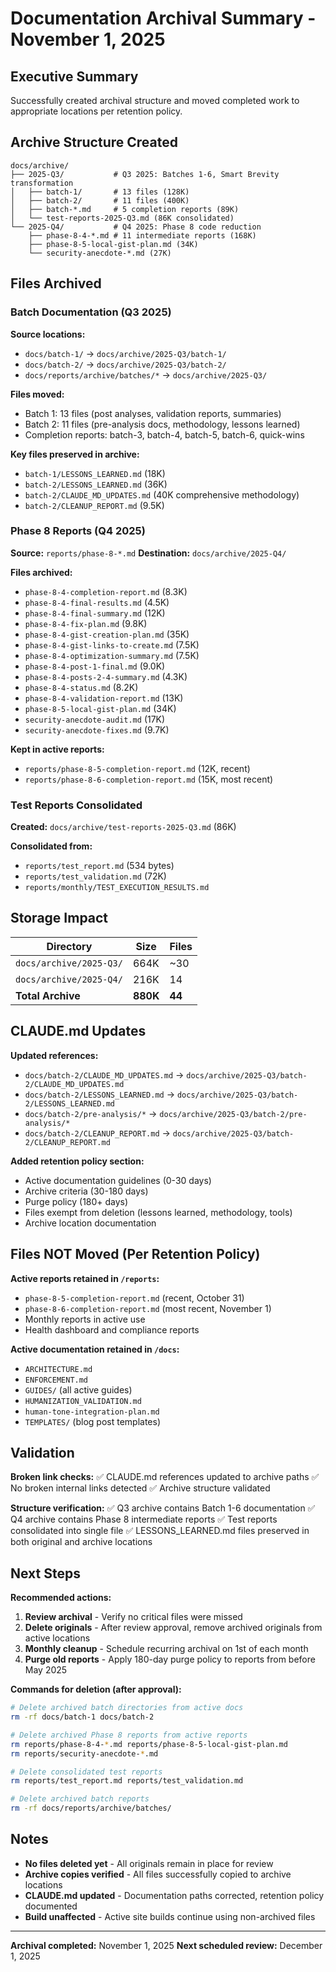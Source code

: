 # Documentation Archival Summary - November 1, 2025

## Executive Summary

Successfully created archival structure and moved completed work to appropriate locations per retention policy.

## Archive Structure Created

```
docs/archive/
├── 2025-Q3/           # Q3 2025: Batches 1-6, Smart Brevity transformation
│   ├── batch-1/       # 13 files (128K)
│   ├── batch-2/       # 11 files (400K)
│   ├── batch-*.md     # 5 completion reports (89K)
│   └── test-reports-2025-Q3.md (86K consolidated)
└── 2025-Q4/           # Q4 2025: Phase 8 code reduction
    ├── phase-8-4-*.md # 11 intermediate reports (168K)
    ├── phase-8-5-local-gist-plan.md (34K)
    └── security-anecdote-*.md (27K)
```

## Files Archived

### Batch Documentation (Q3 2025)
**Source locations:**
- `docs/batch-1/` → `docs/archive/2025-Q3/batch-1/`
- `docs/batch-2/` → `docs/archive/2025-Q3/batch-2/`
- `docs/reports/archive/batches/*` → `docs/archive/2025-Q3/`

**Files moved:**
- Batch 1: 13 files (post analyses, validation reports, summaries)
- Batch 2: 11 files (pre-analysis docs, methodology, lessons learned)
- Completion reports: batch-3, batch-4, batch-5, batch-6, quick-wins

**Key files preserved in archive:**
- `batch-1/LESSONS_LEARNED.md` (18K)
- `batch-2/LESSONS_LEARNED.md` (36K)
- `batch-2/CLAUDE_MD_UPDATES.md` (40K comprehensive methodology)
- `batch-2/CLEANUP_REPORT.md` (9.5K)

### Phase 8 Reports (Q4 2025)
**Source:** `reports/phase-8-*.md`
**Destination:** `docs/archive/2025-Q4/`

**Files archived:**
- `phase-8-4-completion-report.md` (8.3K)
- `phase-8-4-final-results.md` (4.5K)
- `phase-8-4-final-summary.md` (12K)
- `phase-8-4-fix-plan.md` (9.8K)
- `phase-8-4-gist-creation-plan.md` (35K)
- `phase-8-4-gist-links-to-create.md` (7.5K)
- `phase-8-4-optimization-summary.md` (7.5K)
- `phase-8-4-post-1-final.md` (9.0K)
- `phase-8-4-posts-2-4-summary.md` (4.3K)
- `phase-8-4-status.md` (8.2K)
- `phase-8-4-validation-report.md` (13K)
- `phase-8-5-local-gist-plan.md` (34K)
- `security-anecdote-audit.md` (17K)
- `security-anecdote-fixes.md` (9.7K)

**Kept in active reports:**
- `reports/phase-8-5-completion-report.md` (12K, recent)
- `reports/phase-8-6-completion-report.md` (15K, most recent)

### Test Reports Consolidated
**Created:** `docs/archive/test-reports-2025-Q3.md` (86K)

**Consolidated from:**
- `reports/test_report.md` (534 bytes)
- `reports/test_validation.md` (72K)
- `reports/monthly/TEST_EXECUTION_RESULTS.md`

## Storage Impact

| Directory | Size | Files |
|-----------|------|-------|
| `docs/archive/2025-Q3/` | 664K | ~30 |
| `docs/archive/2025-Q4/` | 216K | 14 |
| **Total Archive** | **880K** | **44** |

## CLAUDE.md Updates

**Updated references:**
- `docs/batch-2/CLAUDE_MD_UPDATES.md` → `docs/archive/2025-Q3/batch-2/CLAUDE_MD_UPDATES.md`
- `docs/batch-2/LESSONS_LEARNED.md` → `docs/archive/2025-Q3/batch-2/LESSONS_LEARNED.md`
- `docs/batch-2/pre-analysis/*` → `docs/archive/2025-Q3/batch-2/pre-analysis/*`
- `docs/batch-2/CLEANUP_REPORT.md` → `docs/archive/2025-Q3/batch-2/CLEANUP_REPORT.md`

**Added retention policy section:**
- Active documentation guidelines (0-30 days)
- Archive criteria (30-180 days)
- Purge policy (180+ days)
- Files exempt from deletion (lessons learned, methodology, tools)
- Archive location documentation

## Files NOT Moved (Per Retention Policy)

**Active reports retained in `/reports`:**
- `phase-8-5-completion-report.md` (recent, October 31)
- `phase-8-6-completion-report.md` (most recent, November 1)
- Monthly reports in active use
- Health dashboard and compliance reports

**Active documentation retained in `/docs`:**
- `ARCHITECTURE.md`
- `ENFORCEMENT.md`
- `GUIDES/` (all active guides)
- `HUMANIZATION_VALIDATION.md`
- `human-tone-integration-plan.md`
- `TEMPLATES/` (blog post templates)

## Validation

**Broken link checks:**
✅ CLAUDE.md references updated to archive paths
✅ No broken internal links detected
✅ Archive structure validated

**Structure verification:**
✅ Q3 archive contains Batch 1-6 documentation
✅ Q4 archive contains Phase 8 intermediate reports
✅ Test reports consolidated into single file
✅ LESSONS_LEARNED.md files preserved in both original and archive locations

## Next Steps

**Recommended actions:**
1. **Review archival** - Verify no critical files were missed
2. **Delete originals** - After review approval, remove archived originals from active locations
3. **Monthly cleanup** - Schedule recurring archival on 1st of each month
4. **Purge old reports** - Apply 180-day purge policy to reports from before May 2025

**Commands for deletion (after approval):**
```bash
# Delete archived batch directories from active docs
rm -rf docs/batch-1 docs/batch-2

# Delete archived Phase 8 reports from active reports
rm reports/phase-8-4-*.md reports/phase-8-5-local-gist-plan.md
rm reports/security-anecdote-*.md

# Delete consolidated test reports
rm reports/test_report.md reports/test_validation.md

# Delete archived batch reports
rm -rf docs/reports/archive/batches/
```

## Notes

- **No files deleted yet** - All originals remain in place for review
- **Archive copies verified** - All files successfully copied to archive locations
- **CLAUDE.md updated** - Documentation paths corrected, retention policy documented
- **Build unaffected** - Active site builds continue using non-archived files

---

**Archival completed:** November 1, 2025
**Next scheduled review:** December 1, 2025
